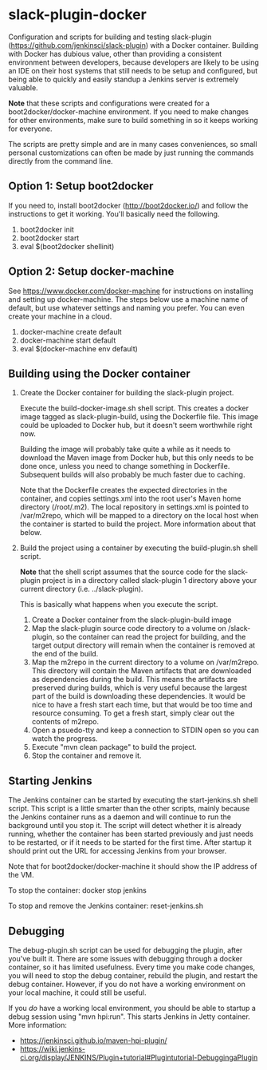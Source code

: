 # slack-plugin-docker

Configuration and scripts for building and testing slack-plugin
(https://github.com/jenkinsci/slack-plugin) with a Docker container. Building
with Docker has dubious value, other than providing a consistent environment
between developers, because developers are likely to be using an IDE on their
host systems that still needs to be setup and configured, but being able to
quickly and easily standup a Jenkins server is extremely valuable.

**Note** that these scripts and configurations were created for a
boot2docker/docker-machine environment. If you need to make changes for other
environments, make sure to build something in so it keeps working for everyone.

The scripts are pretty simple and are in many cases conveniences, so small
personal customizations can often be made by just running the commands directly
from the command line.

Option 1: Setup boot2docker
-----------------

If you need to, install boot2docker (http://boot2docker.io/) and follow the
instructions to get it working. You'll basically need the following.

1. boot2docker init
2. boot2docker start
3. eval $(boot2docker shellinit)

Option 2: Setup docker-machine
--------------------

See https://www.docker.com/docker-machine for instructions on installing and setting
up docker-machine. The steps below use a machine name of default, but use whatever
settings and naming you prefer. You can even create your machine in a cloud.

1. docker-machine create default
2. docker-machine start default
3. eval $(docker-machine env default)

Building using the Docker container
-----------------------------------

1. Create the Docker container for building the slack-plugin project.

   Execute the build-docker-image.sh shell script. This creates a docker image
   tagged as slack-plugin-build, using the Dockerfile file. This image could be
   uploaded to Docker hub, but it doesn't seem worthwhile right now.
   
   Building the image will probably take quite a while as it needs to download
   the Maven image from Docker hub, but this only needs to be done once, unless
   you need to change something in Dockerfile. Subsequent builds will also
   probably be much faster due to caching.
   
   Note that the Dockerfile creates the expected directories in the container,
   and copies settings.xml into the root user's Maven home directory
   (/root/.m2). The local repository in settings.xml is pointed to /var/m2repo,
   which will be mapped to a directory on the local host when the container is
   started to build the project. More information about that below.
   
2. Build the project using a container by executing the build-plugin.sh shell script.

   **Note** that the shell script assumes that the source code for the
   slack-plugin project is in a directory called slack-plugin 1 directory above
   your current directory (i.e. ../slack-plugin).
   
   This is basically what happens when you execute the script.
   
   1. Create a Docker container from the slack-plugin-build image
   2. Map the slack-plugin source code directory to a volume on /slack-plugin,
      so the container can read the project for building, and the target output
      directory will remain when the container is removed at the end of the
      build.
   3. Map the m2repo in the current directory to a volume on /var/m2repo. This
      directory will contain the Maven artifacts that are downloaded as
      dependencies during the build.  This means the artifacts are preserved
      during builds, which is very useful because the largest part of the build
      is downloading these dependencies. It would be nice to have a fresh start
      each time, but that would be too time and resource consuming. To get a
      fresh start, simply clear out the contents of m2repo.
   4. Open a psuedo-tty and keep a connection to STDIN open so you can watch
      the progress.
   5. Execute "mvn clean package" to build the project.
   6. Stop the container and remove it.
   
Starting Jenkins
----------------

The Jenkins container can be started by executing the start-jenkins.sh shell
script. This script is a little smarter than the other scripts, mainly because
the Jenkins container runs as a daemon and will continue to run the background
until you stop it. The script will detect whether it is already running,
whether the container has been started previously and just needs to be
restarted, or if it needs to be started for the first time. After startup it
should print out the URL for accessing Jenkins from your browser.

Note that for boot2docker/docker-machine it should show the IP address of the VM.

To stop the container: docker stop jenkins

To stop and remove the Jenkins container: reset-jenkins.sh

Debugging
---------

The debug-plugin.sh script can be used for debugging the plugin, after you've
built it. There are some issues with debugging through a docker container, so
it has limited usefulness. Every time you make code changes, you will need to
stop the debug container, rebuild the plugin, and restart the debug container.
However, if you do not have a working environment on your local machine, it
could still be useful.

If you _do_ have a working local environment, you should be able to startup a
debug session using "mvn hpi:run". This starts Jenkins in Jetty container. More
information:

* https://jenkinsci.github.io/maven-hpi-plugin/
* https://wiki.jenkins-ci.org/display/JENKINS/Plugin+tutorial#Plugintutorial-DebuggingaPlugin

